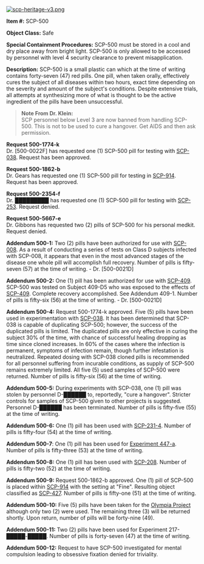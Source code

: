[![scp-heritage-v3.png](http://scp-wiki.wdfiles.com/local--files/component:heritage-rating/scp-heritage-v3.png)](/heritage-collection-arc)

**Item #:** SCP-500

**Object Class:** Safe

**Special Containment Procedures:** SCP-500 must be stored in a cool and dry place away from bright light. SCP-500 is only allowed to be accessed by personnel with level 4 security clearance to prevent misapplication.

**Description:** SCP-500 is a small plastic can which at the time of writing contains forty-seven (47) red pills. One pill, when taken orally, effectively cures the subject of all diseases within two hours, exact time depending on the severity and amount of the subject's conditions. Despite extensive trials, all attempts at synthesizing more of what is thought to be the active ingredient of the pills have been unsuccessful.

> **Note From Dr. Klein:**  
> SCP personnel below Level 3 are now banned from handling SCP-500. This is not to be used to cure a hangover. Get AIDS and then ask permission.

**Request 500-1774-k**  
Dr. \[500-0022F\] has requested one (1) SCP-500 pill for testing with [SCP-038](/scp-038). Request has been approved.

**Request 500-1862-b**  
Dr. Gears has requested one (1) SCP-500 pill for testing in [SCP-914](/scp-914). Request has been approved.

**Request 500-2354-f**  
Dr. █████████ has requested one (1) SCP-500 pill for testing with [SCP-253](/scp-253). Request denied.

**Request 500-5667-e**  
Dr. Gibbons has requested two (2) pills of SCP-500 for his personal medkit. Request denied.

**Addendum 500-1:** Two (2) pills have been authorized for use with [SCP-008](/scp-008). As a result of conducting a series of tests on Class D subjects infected with SCP-008, it appears that even in the most advanced stages of the disease one whole pill will accomplish full recovery. Number of pills is fifty-seven (57) at the time of writing. - Dr. \[500-0021D\]

**Addendum 500-2:** One (1) pill has been authorized for use with [SCP-409](/scp-409). SCP-500 was tested on Subject 409-D5 who was exposed to the effects of [SCP-409](/scp-409). Complete recovery accomplished. See Addendum 409-1. Number of pills is fifty-six (56) at the time of writing. - Dr. \[500-0021D\]

**Addendum 500-4:** Request 500-1774-k approved. Five (5) pills have been used in experimentation with [SCP-038](/scp-038). It has been determined that SCP-038 is capable of duplicating SCP-500; however, the success of the duplicated pills is limited. The duplicated pills are only effective in curing the subject 30% of the time, with chance of successful healing dropping as time since cloned increases. In 60% of the cases where the infection is permanent, symptoms of infection remain, though further infestation is neutralized. Repeated dosing with SCP-038 cloned pills is recommended for all personnel suffering from incurable conditions, as supply of SCP-500 remains extremely limited. All five (5) used samples of SCP-500 were returned. Number of pills is fifty-six (56) at the time of writing.

**Addendum 500-5:** During experiments with SCP-038, one (1) pill was stolen by personnel D-██████ to, reportedly, "cure a hangover". Stricter controls for samples of SCP-500 given to other projects is suggested. Personnel D-██████ has been terminated. Number of pills is fifty-five (55) at the time of writing.

**Addendum 500-6:** One (1) pill has been used with [SCP-231-4](/scp-231). Number of pills is fifty-four (54) at the time of writing.

**Addendum 500-7**: One (1) pill has been used for [Experiment 447-a](/experiment-log-447-a). Number of pills is fifty-three (53) at the time of writing.

**Addendum 500-8:** One (1) pill has been used with [SCP-208](/scp-208). Number of pills is fifty-two (52) at the time of writing.

**Addendum 500-9:** Request 500-1862-b approved. One (1) pill of SCP-500 is placed within [SCP-914](/scp-914) with the setting at "Fine". Resulting object classified as [SCP-427](/scp-427). Number of pills is fifty-one (51) at the time of writing.

**Addendum 500-10:** Five (5) pills have been taken for the [Olympia Project](/olympia-project) although only two (2) were used. The remaining three (3) will be returned shortly. Upon return, number of pills will be forty-nine (49).

**Addendum 500-11:** Two (2) pills have been used for Experiment 217-█████-█████. Number of pills is forty-seven (47) at the time of writing.

**Addendum 500-12:** Request to have SCP-500 investigated for mental compulsion leading to obsessive fixation denied for triviality.
